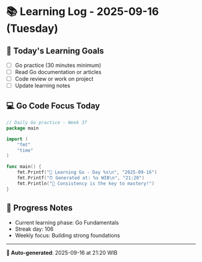 # 📚 Learning Log - 2025-09-16 (Tuesday)

## 🎯 Today's Learning Goals
- [ ] Go practice (30 minutes minimum)
- [ ] Read Go documentation or articles
- [ ] Code review or work on project
- [ ] Update learning notes

## 💻 Go Code Focus Today
```go
// Daily Go practice - Week 37
package main

import (
    "fmt"
    "time"
)

func main() {
    fmt.Printf("🚀 Learning Go - Day %s\n", "2025-09-16")
    fmt.Printf("⏰ Generated at: %s WIB\n", "21:20")
    fmt.Println("💪 Consistency is the key to mastery!")
}
```

## 🌟 Progress Notes
- Current learning phase: Go Fundamentals
- Streak day: 106
- Weekly focus: Building strong foundations

---
**🤖 Auto-generated**: 2025-09-16 at 21:20 WIB
